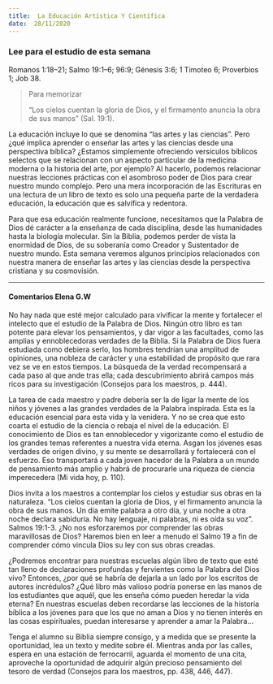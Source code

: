 ```yaml
---
title:  La Educación Artística Y Científica
date:  28/11/2020
---
```


### Lee para el estudio de esta semana
Romanos 1:18–21; Salmo 19:1–6; 96:9; Génesis 3:6; 1 Timoteo 6; Proverbios 1; Job 38.

> <p>Para memorizar</p>
>  “Los cielos cuentan la gloria de Dios, y el firmamento anuncia la obra de sus manos” (Sal. 19:1).

La educación incluye lo que se denomina “las artes y las ciencias”. Pero ¿qué implica aprender o enseñar las artes y las ciencias desde una perspectiva bíblica? ¿Estamos simplemente ofreciendo versículos bíblicos selectos que se relacionan con un aspecto particular de la medicina moderna o la historia del arte, por ejemplo? Al hacerlo, podemos relacionar nuestras lecciones prácticas con el asombroso poder de Dios para crear nuestro mundo complejo. Pero una mera incorporación de las Escrituras en una lectura de un libro de texto es solo una pequeña parte de la verdadera educación, la educación que es salvífica y redentora.

Para que esa educación realmente funcione, necesitamos que la Palabra de Dios dé carácter a la enseñanza de cada disciplina, desde las humanidades hasta la biología molecular. Sin la Biblia, podemos perder de vista la enormidad de Dios, de su soberanía como Creador y Sustentador de nuestro mundo. Esta semana veremos algunos principios relacionados con nuestra manera de enseñar las artes y las ciencias desde la perspectiva cristiana y su cosmovisión.

---

#### Comentarios Elena G.W

No hay nada que esté mejor calculado para vivificar la mente y fortalecer el intelecto que el estudio de la Palabra de Dios. Ningún otro libro es tan potente para elevar los pensamientos, y dar vigor a las facultades, como las amplias y ennoblecedoras verdades de la Biblia. Si la Palabra de Dios fuera estudiada como debiera serlo, los hombres tendrían una amplitud de opiniones, una nobleza de carácter y una estabilidad de propósito que rara vez se ve en estos tiempos. La búsqueda de la verdad recompensará a cada paso al que ande tras ella; cada descubrimiento abrirá campos más ricos para su investigación (Consejos para los maestros, p. 444).

La tarea de cada maestro y padre debería ser la de ligar la mente de los niños y jóvenes a las grandes verdades de la Palabra inspirada. Esta es la educación esencial para esta vida y la venidera. Y no se crea que esto coarta el estudio de la ciencia o rebaja el nivel de la educación. El conocimiento de Dios es tan ennoblecedor y vigorizante como el estudio de los grandes temas referentes a nuestra vida eterna. Asgan los jóvenes esas verdades de origen divino, y su mente se desarrollará y fortalecerá con el esfuerzo. Eso transportará a cada joven hacedor de la Palabra a un mundo de pensamiento más amplio y habrá de procurarle una riqueza de ciencia imperecedera (Mi vida hoy, p. 110).

Dios invita a los maestros a contemplar los cielos y estudiar sus obras en la naturaleza. “Los cielos cuentan la gloria de Dios, y el firmamento anuncia la obra de sus manos. Un día emite palabra a otro día, y una noche a otra noche declara sabiduría. No hay lenguaje, ni palabras, ni es oída su voz”. Salmos 19:1-3. ¿No nos esforzaremos por comprender las obras maravillosas de Dios? Haremos bien en leer a menudo el Salmo 19 a fin de comprender cómo vincula Dios su ley con sus obras creadas.

¿Podremos encontrar para nuestras escuelas algún libro de texto que esté tan lleno de declaraciones profundas y fervientes como la Palabra del Dios vivo? Entonces, ¿por qué se habría de dejarla a un lado por los escritos de autores incrédulos? ¿Qué libro más valioso podría ponerse en las manos de los estudiantes que aquél, que les enseña cómo pueden heredar la vida eterna? En nuestras escuelas deben recordarse las lecciones de la historia bíblica a los jóvenes para que los que no aman a Dios y no tienen interés en las cosas espirituales, puedan interesarse y aprender a amar la Palabra…

Tenga el alumno su Biblia siempre consigo, y a medida que se presente la oportunidad, lea un texto y medite sobre él. Mientras anda por las calles, espera en una estación de ferrocarril, aguarda el momento de una cita, aproveche la oportunidad de adquirir algún precioso pensamiento del tesoro de verdad (Consejos para los maestros, pp. 438, 446, 447).